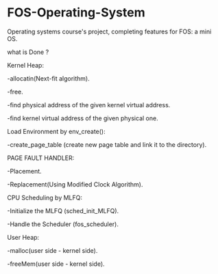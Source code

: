 # FOS-Operating-System
Operating systems course's project, completing features for FOS: a mini OS.

what is Done ?

Kernel Heap:

-allocatin(Next-fit algorithm).

-free.

-find physical address of the given kernel virtual address.

-find kernel virtual address of the given physical one.

Load Environment by env_create():

-create_page_table (create new page table and link it to the directory).

PAGE FAULT HANDLER:

-Placement.

-Replacement(Using Modified Clock Algorithm).

CPU Scheduling by MLFQ:

-Initialize the MLFQ (sched_init_MLFQ).

-Handle the Scheduler (fos_scheduler).

User Heap:

-malloc(user side - kernel side).

-freeMem(user side - kernel side).

